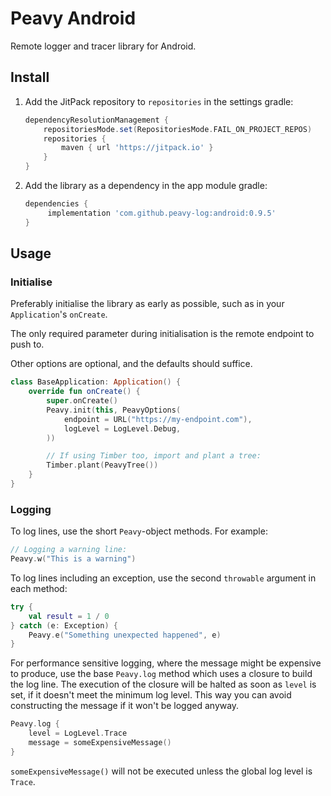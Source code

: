 # Peavy Android

Remote logger and tracer library for Android.

## Install

1. Add the JitPack repository to `repositories` in the settings gradle:

    ```groovy
    dependencyResolutionManagement {
        repositoriesMode.set(RepositoriesMode.FAIL_ON_PROJECT_REPOS)
        repositories {
            maven { url 'https://jitpack.io' }
        }
    }
    ```

2. Add the library as a dependency in the app module gradle:

    ```groovy
    dependencies {
         implementation 'com.github.peavy-log:android:0.9.5'
    }
    ```

## Usage

### Initialise
Preferably initialise the library as early as possible, such as in your `Application`'s `onCreate`.

The only required parameter during initialisation is the remote endpoint to push to.

Other options are optional, and the defaults should suffice.

```kotlin
class BaseApplication: Application() {
    override fun onCreate() {
        super.onCreate()
        Peavy.init(this, PeavyOptions(
            endpoint = URL("https://my-endpoint.com"),
            logLevel = LogLevel.Debug,
        ))

        // If using Timber too, import and plant a tree:
        Timber.plant(PeavyTree())
    }
}
```

### Logging

To log lines, use the short `Peavy`-object methods. For example:

```kotlin
// Logging a warning line:
Peavy.w("This is a warning")
```

To log lines including an exception, use the second `throwable` argument in each method:

```kotlin
try {
    val result = 1 / 0
} catch (e: Exception) {
    Peavy.e("Something unexpected happened", e)
}
```

For performance sensitive logging, where the message might be expensive to produce, use the base `Peavy.log` method which uses a closure to build the log line.
The execution of the closure will be halted as soon as `level` is set, if it doesn't meet the minimum log level.
This way you can avoid constructing the message if it won't be logged anyway.

```kotlin
Peavy.log {
    level = LogLevel.Trace
    message = someExpensiveMessage()
}
```

`someExpensiveMessage()` will not be executed unless the global log level is `Trace`. 